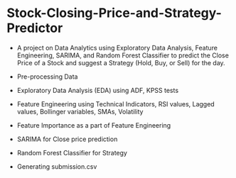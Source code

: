 # Stock-Closing-Price-and-Strategy-Predictor
- A project on Data Analytics using Exploratory Data Analysis, Feature Engineering, SARIMA, and Random Forest Classifier to predict the Close Price of a Stock and suggest a Strategy (Hold, Buy, or Sell) for the day.

- Pre-processing Data
- Exploratory Data Analysis (EDA) using ADF, KPSS tests
- Feature Engineering using Technical Indicators, RSI values, Lagged values, Bollinger variables, SMAs, Volatility
- Feature Importance as a part of Feature Engineering
- SARIMA for Close price prediction
- Random Forest Classifier for Strategy
- Generating submission.csv
